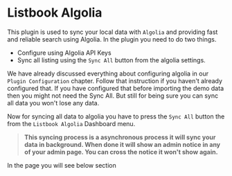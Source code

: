 # Listbook Algolia

This plugin is used to sync your local data with `Algolia` and providing fast and reliable search using Algolia. In the plugin you need to do two things.

* Configure using Algolia API Keys
* Sync all listing using the `Sync All` button from the algolia settings. 

We have already discussed everything about configuring algolia in our `Plugin Configuration` chapter. Follow that instruction if you haven't already configured that. If you have configured that before importing the demo data then you might not need  the Sync All. But still for being sure you can sync all data you won't lose any data.

Now for syncing all data to algolia you have to press the `Sync All` button the from the `Listbook Algolia` Dashboard menu.

> **This syncing process is a asynchronous process it will sync your data in background. When done it will show an admin notice in any of your admin page. You can cross the notice it won't show again.**

In the page you will see below section



